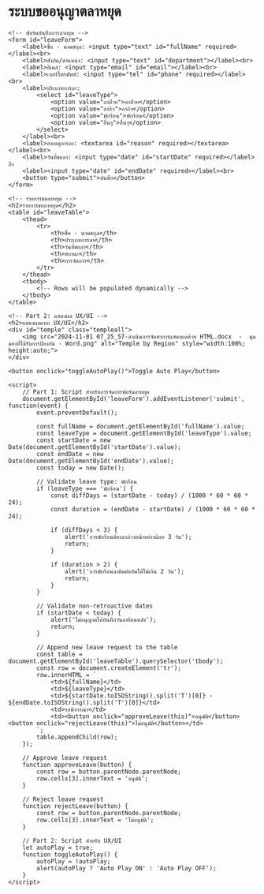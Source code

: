 <!-- Part 1: ระบบขออนุญาตลาหยุด -->
<!DOCTYPE html>
<html lang="en">
<head>
    <meta charset="UTF-8">
    <meta name="viewport" content="width=device-width, initial-scale=1.0">
    <title>Leave Request System</title>
    <link rel="stylesheet" href="styles.css">
    <script src="script.js" defer></script>
</head>
<body>
    <h1>ระบบขออนุญาตลาหยุด</h1>

    <!-- ฟอร์มบันทึกการลาหยุด -->
    <form id="leaveForm">
        <label>ชื่อ - นามสกุล: <input type="text" id="fullName" required></label><br>
        <label>สังกัด/ตำแหน่ง: <input type="text" id="department"></label><br>
        <label>อีเมล์: <input type="email" id="email"></label><br>
        <label>เบอร์โทรศัพท์: <input type="tel" id="phone" required></label><br>
        <label>ประเภทการลา:
            <select id="leaveType">
                <option value="ลาป่วย">ลาป่วย</option>
                <option value="ลากิจ">ลากิจ</option>
                <option value="พักร้อน">พักร้อน</option>
                <option value="อื่นๆ">อื่นๆ</option>
            </select>
        </label><br>
        <label>สาเหตุการลา: <textarea id="reason" required></textarea></label><br>
        <label>วันที่ขอลา: <input type="date" id="startDate" required></label> ถึง
        <label><input type="date" id="endDate" required></label><br>
        <button type="submit">บันทึก</button>
    </form>

    <!-- รายการขอลาหยุด -->
    <h2>รายการขอลาหยุด</h2>
    <table id="leaveTable">
        <thead>
            <tr>
                <th>ชื่อ - นามสกุล</th>
                <th>ประเภทการลา</th>
                <th>วันที่ขอลา</th>
                <th>สถานะ</th>
                <th>การจัดการ</th>
            </tr>
        </thead>
        <tbody>
            <!-- Rows will be populated dynamically -->
        </tbody>
    </table>

    <!-- Part 2: แสดงผล UX/UI -->
    <h2>แสดงผลแบบ UX/UI</h2>
    <div id="temple" class="templeall">
        <img src="2024-11-01 07_25_57-ดำเนินการจัดทำการแสดงผลด้วย HTML.docx  -  มุมมองที่ได้รับการป้องกัน - Word.png" alt="Temple by Region" style="width:100%; height:auto;">
    </div>
    
    <button onclick="toggleAutoPlay()">Toggle Auto Play</button>

    <script>
        // Part 1: Script สำหรับการจัดการฟอร์มลาหยุด
        document.getElementById('leaveForm').addEventListener('submit', function(event) {
            event.preventDefault();

            const fullName = document.getElementById('fullName').value;
            const leaveType = document.getElementById('leaveType').value;
            const startDate = new Date(document.getElementById('startDate').value);
            const endDate = new Date(document.getElementById('endDate').value);
            const today = new Date();

            // Validate leave type: พักร้อน
            if (leaveType === 'พักร้อน') {
                const diffDays = (startDate - today) / (1000 * 60 * 60 * 24);
                const duration = (endDate - startDate) / (1000 * 60 * 60 * 24);

                if (diffDays < 3) {
                    alert('การพักร้อนต้องลาล่วงหน้าอย่างน้อย 3 วัน');
                    return;
                }

                if (duration > 2) {
                    alert('การพักร้อนลาติดต่อกันได้ไม่เกิน 2 วัน');
                    return;
                }
            }

            // Validate non-retroactive dates
            if (startDate < today) {
                alert('ไม่อนุญาตให้บันทึกวันลาย้อนหลัง');
                return;
            }

            // Append new leave request to the table
            const table = document.getElementById('leaveTable').querySelector('tbody');
            const row = document.createElement('tr');
            row.innerHTML = `
                <td>${fullName}</td>
                <td>${leaveType}</td>
                <td>${startDate.toISOString().split('T')[0]} - ${endDate.toISOString().split('T')[0]}</td>
                <td>รอพิจารณา</td>
                <td><button onclick="approveLeave(this)">อนุมัติ</button> <button onclick="rejectLeave(this)">ไม่อนุมัติ</button></td>
            `;
            table.appendChild(row);
        });

        // Approve leave request
        function approveLeave(button) {
            const row = button.parentNode.parentNode;
            row.cells[3].innerText = 'อนุมัติ';
        }

        // Reject leave request
        function rejectLeave(button) {
            const row = button.parentNode.parentNode;
            row.cells[3].innerText = 'ไม่อนุมัติ';
        }

        // Part 2: Script สำหรับ UX/UI
        let autoPlay = true;
        function toggleAutoPlay() {
            autoPlay = !autoPlay;
            alert(autoPlay ? 'Auto Play ON' : 'Auto Play OFF');
        }
    </script>
</body>
</html>

